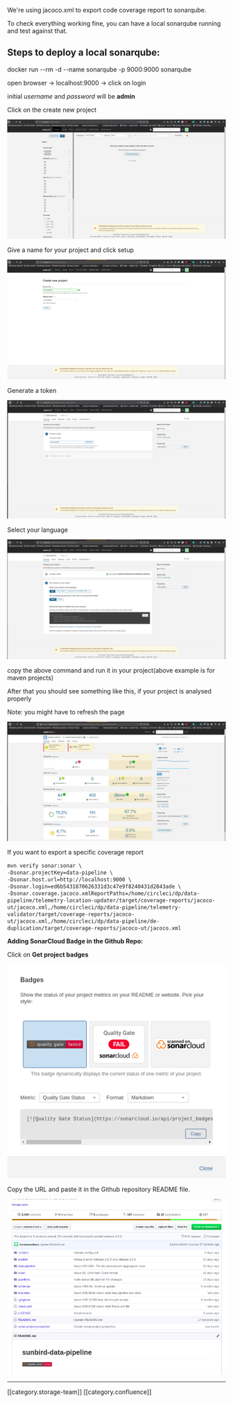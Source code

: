 We're using jacoco.xml to export code coverage report to sonarqube.

To check everything working fine, you can have a local sonarqube running and test against that.


## Steps to deploy a local sonarqube:
docker run --rm -d --name sonarqube -p 9000:9000 sonarqube

open browser → localhost:9000 → click on login

initial  _username_  and  _password_  will be  **admin** 



Click on the create new project

![](images/storage/image2019-11-26_11-6-24.png)



Give a name for your project and click setup

![](images/storage/image2019-11-26_11-7-37.png)



Generate a token

![](images/storage/image2019-11-26_11-8-37.png)



Select your language

![](images/storage/image2019-11-26_11-11-27.png)



copy the above command and run it in your project(above example is for maven projects)

After that you should see something like this, if your project is analysed properly

Note: you might have to refresh the page

![](images/storage/image2019-11-26_11-13-55.png)



If you want to export a specific coverage report


```
mvn verify sonar:sonar \
-Dsonar.projectKey=data-pipeline \
-Dsonar.host.url=http://localhost:9000 \
-Dsonar.login=ed6b5431870626331d3c47e9f8240431d2843ade \
-Dsonar.coverage.jacoco.xmlReportPaths=/home/circleci/dp/data-pipeline/telemetry-location-updater/target/coverage-reports/jacoco-ut/jacoco.xml,/home/circleci/dp/data-pipeline/telemetry-validator/target/coverage-reports/jacoco-ut/jacoco.xml,/home/circleci/dp/data-pipeline/de-duplication/target/coverage-reports/jacoco-ut/jacoco.xml
```










 **Adding SonarCloud Badge in the Github Repo:** 







Click on  **Get project badges** 



![](images/storage/image2019-12-16_12-54-25.png)



Copy the URL and paste it in the Github repository README file.



![](images/storage/image2019-12-16_12-52-33.png)



*****

[[category.storage-team]] 
[[category.confluence]] 
